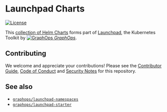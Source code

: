 # Launchpad Charts

[![License](https://img.shields.io/badge/License-Apache%202.0-blue.svg)](https://opensource.org/licenses/Apache-2.0)

This [collection of Helm Charts](/charts) forms part of [Launchpad](https://docs.graphops.xyz/launchpad/intro), the Kubernetes Toolkit by [![GraphOps](https://avatars.githubusercontent.com/u/85314764?s=12&v=4) *GraphOps*](https://graphops.xyz).

## Contributing

We welcome and appreciate your contributions! Please see the [Contributor Guide](/CONTRIBUTING.md), [Code of Conduct](/CODE_OF_CONDUCT.md) and [Security Notes](/SECURITY.md) for this repository.

## See also

- [`graphops/launchpad-namespaces`](https://github.com/graphops/launchpad-namespaces)
- [`graphops/launchpad-starter`](https://github.com/graphops/launchpad-starter)
